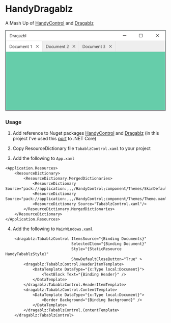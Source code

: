 # HandyDragablz
A Mash Up of [HandyControl](https://github.com/HandyOrg/HandyControl) and [Dragablz](https://github.com/ButchersBoy/Dragablz)

![Screenshot](Screenshots/sample1.png)

### Usage

1. Add reference to Nuget packages [HandyControl](https://www.nuget.org/packages/HandyControl) and [Dragablz](https://www.nuget.org/packages/HIT.Dragablz) (in this project I've used this [port](https://github.com/highway-it/Dragablz) to .NET Core)

2. Copy ResourceDictionary file `TabablzControl.xaml` to your project

3. Add the following to `App.xaml`
```xaml
<Application.Resources>
    <ResourceDictionary>
        <ResourceDictionary.MergedDictionaries>
            <ResourceDictionary Source="pack://application:,,,/HandyControl;component/Themes/SkinDefault.xaml"/>
            <ResourceDictionary Source="pack://application:,,,/HandyControl;component/Themes/Theme.xaml"/>
            <ResourceDictionary Source="TabablzControl.xaml"/>
        </ResourceDictionary.MergedDictionaries>
    </ResourceDictionary>
</Application.Resources>
```
4. Add the following to `MainWindows.xaml`
```xaml
    <dragablz:TabablzControl ItemsSource="{Binding Documents}" 
                             SelectedItem="{Binding Document}" 
                             Style="{StaticResource HandyTabablzStyle}" 
                             ShowDefaultCloseButton="True" >
        <dragablz:TabablzControl.HeaderItemTemplate>
            <DataTemplate DataType="{x:Type local:Document}">
                <TextBlock Text="{Binding Header}" />
            </DataTemplate>
        </dragablz:TabablzControl.HeaderItemTemplate>
        <dragablz:TabablzControl.ContentTemplate>
            <DataTemplate DataType="{x:Type local:Document}">
                <Border Background="{Binding Background}" />
            </DataTemplate>
        </dragablz:TabablzControl.ContentTemplate>
    </dragablz:TabablzControl>
```
